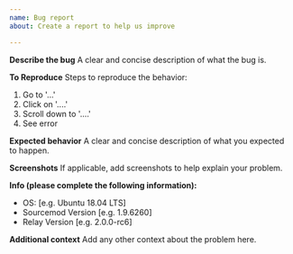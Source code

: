 ```yaml
---
name: Bug report
about: Create a report to help us improve

---
```


**Describe the bug**
A clear and concise description of what the bug is.

**To Reproduce**
Steps to reproduce the behavior:
1. Go to '...'
2. Click on '....'
3. Scroll down to '....'
4. See error

**Expected behavior**
A clear and concise description of what you expected to happen.

**Screenshots**
If applicable, add screenshots to help explain your problem.

**Info (please complete the following information):**
 - OS: [e.g. Ubuntu 18.04 LTS]
 - Sourcemod Version [e.g. 1.9.6260]
 - Relay Version [e.g. 2.0.0-rc6]

**Additional context**
Add any other context about the problem here.
